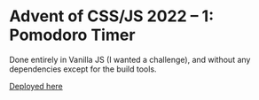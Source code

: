 # Advent of CSS/JS 2022 – 1: Pomodoro Timer

Done entirely in Vanilla JS (I wanted a challenge), and without any dependencies except for the build tools.

[Deployed here](https://panypticon.github.io/advent2022-1-pomodoro/)
